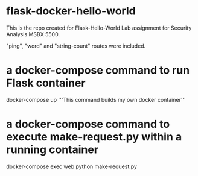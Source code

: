 # flask-docker-hello-world
This is the repo created for Flask-Hello-World Lab assignment for Security Analysis MSBX 5500.

"ping", "word" and "string-count" routes were included.

# a docker-compose command to run Flask container
docker-compose up
'''This command builds my own docker container'''

# a docker-compose command to execute make-request.py within a running container
docker-compose exec web python make-request.py
